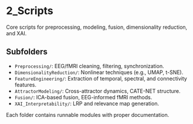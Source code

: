 # 2_Scripts

Core scripts for preprocessing, modeling, fusion, dimensionality reduction, and XAI.

## Subfolders
- `Preprocessing/`: EEG/fMRI cleaning, filtering, synchronization.
- `DimensionalityReduction/`: Nonlinear techniques (e.g., UMAP, t-SNE).
- `FeatureEngineering/`: Extraction of temporal, spectral, and connectivity features.
- `AttractorModeling/`: Cross-attractor dynamics, CATE-NET structure.
- `Fusion/`: ICA-based fusion, EEG-informed fMRI methods.
- `XAI_Interpretability/`: LRP and relevance map generation.

Each folder contains runnable modules with proper documentation.
